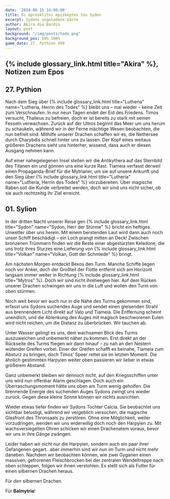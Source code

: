 ```yaml
---
date: '2024-06-15 14:00:00'
title: Oi aprósklitoi episképtes tou Sydon
excerpt: Sydons ungeladene Gäste
author: Akira die Bardin
layout: post
background: "/img/posts/todo.png"
background_pos: 50% 100%
game_date: 27. Pythion 499
---
```


## {% include glossary_link.html title="Akira" %}, Notizen zum Epos

## 27. Pythion

Nach dem Sieg über {% include glossary_link.html title="Lutheria" name="Lutheria, Herrin des Todes" %} bleibt uns – mal wieder – keine Zeit zum Verschnaufen. In nur neun Tagen endet der Eid des Friedens. Timos versucht, Thalieus zu befreien, doch er ist bereits zu stark mit seinen Fesseln verwachsen. Zurück auf der Ultros beginnt das Meer um uns herum zu schaukeln, während wir in der Ferne mächtige Wesen beobachten, die nun befreit sind. Mithilfe unserer Drachen schaffen wir es, die Nethersee durch Charybdis schnell hinter uns zu lassen. Der Kopf eines weitaus größeren Drachens sieht uns hinterher, wissend, dass auch er diesen Ausgang nehmen kann.

Auf einer nahegelegenen Insel stellen wir die Antikythera auf das Sternbild des Titanen ein und gönnen uns eine kurze Rast. Tiameia verfasst derweil einen Propaganda-Brief für die Mytrianer, um sie auf unsere Ankunft und den Sieg über {% include glossary_link.html title="Lutheria" name="Lutheria, Herrin des Todes" %} vorzubereiten. Über magische Raben soll die Kunde verbreitet werden, doch wir sind uns nicht sicher, ob sie auch rechtzeitig ihr Ziel erreicht.

## 01. Sylion

In der dritten Nacht unserer Reise gen {% include glossary_link.html title="Sydon" name="Sydon, Herr der Stürme" %} bricht ein heftiges Unwetter über uns herein. Mit einem berstenden Laut wird dann auch noch unser Schiff beschädigt – ein Loch prangt mitten an Deck! Zwischen bronzenen Trümmern finden wir die Reste einer abgestürzten Keledone, die uns trotz ihres Sturzes eine Lieferung von {% include glossary_link.html title="Volkan" name="Volkan, Gott der Schmiede" %} bringt.

Am nächsten Morgen entdeckt Bexos den Turm. Manche Schiffe liegen noch vor Anker, doch der Großteil der Flotte entfernt sich am Horizont langsam immer weiter in Richtung {% include glossary_link.html title="Mytros" %}. Doch wir sind nicht ihretwegen hier. Auf dem Rücken unserer Drachen schwingen wir uns in die Luft und wollen den Turm von oben stürmen.

Noch weit bevor wir auch nur in die Nähe des Turms gekommen sind, erfasst uns Sydons suchendes Auge und sendet einen gleisenden Strahl aus brennendem Licht direkt auf Valo und Tiameia. Die Entfernung scheint unendlich, und die Ablenkung des Auges mit magisch beschworenen Eulen wird nicht reichen, um die Distanz zu überbrücken. Wir tauchen ab.

Unter Wasser gelingt es uns, dem wachsamen Blick des Turms auszuweichen und unbemerkt näher zu kommen. Erst direkt an der Rückseite des Turms fliegen wir dann hinauf – zu nah an den Nestern wütender Greifen vorbei. Einer der Greifen schafft es beinahe, Tiameia zum Absturz zu bringen, doch Timos’ Speer rettet sie im letzten Moment. Die ähnlich gestimmten Harpyien weiter oben passieren wir lieber in etwas größerem Abstand.

Ganz unbemerkt bleiben wir dennoch nicht, auf den Kriegsschiffen unter uns wird nun offenbar Alarm geschlagen. Doch auch ein Überraschungsmoment hätte uns oben am Turm wenig geholfen. Die brennende Energie des suchenden Auges Sydons zwingt uns wieder zurück. Gegen diese kleine Sonne können wir nichts ausrichten.

Wieder etwas tiefer finden wir Sydons Tochter Calcia. Sie beobachtet uns sichtbar belustigt, während wir vergeblich versuchen, die magische Glasfront des Thronsaals zu zerstören. Ohne eine Möglichkeit, weiter vorzudringen, wenden wir uns widerwillig doch noch den Harpyien zu. Mit wachsversiegelten Ohren schicken wir einen Drachenatem voraus, bevor wir uns in ihre Gänge zwängen.

Leider haben wir nicht nur die Harpyien, sondern auch ein paar ihrer Gefangenen gegart.. aber immerhin sind wir nun _im_ Turm und nicht mehr daneben. Nachdem wir beobachten können, wie zwei Gyganen einen massiven, gefrorenen Fleischbrocken bei der zentralen Wendeltreppe nach oben schleppen, folgen wir ihnen verstohlen. Es stellt sich als Futter für einen silbernen Drachen heraus.

Für _den_ silbernen Drachen.

Für **Balmytria**!


<!--
Die Amazonen sind mit der Halbinsel {% include glossary_link.html title="Aresia" %} in Verbindung, Narsus für viele aresianer ein spielzeug der königin.

Character highlights:
## Tiameia
## Kapiosallos
## Bexos
## Timos
-->
